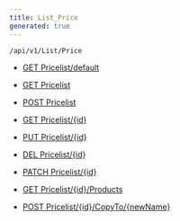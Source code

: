 ```yaml
---
title: List_Price
generated: true
---
```


```http
/api/v1/List/Price
```




* [GET Pricelist/default](v1PriceList_DefaultPriceList.md)

* [GET Pricelist](v1PriceList_GetAll.md)

* [POST Pricelist](v1PriceList_PostPriceList.md)

* [GET Pricelist/{id}](v1PriceList_GetPriceList.md)

* [PUT Pricelist/{id}](v1PriceList_PutPriceList.md)

* [DEL Pricelist/{id}](v1PriceList_DeletePriceList.md)

* [PATCH Pricelist/{id}](v1PriceList_PatchPriceList.md)

* [GET Pricelist/{id}/Products](v1PriceList_Products.md)

* [POST Pricelist/{id}/CopyTo/{newName}](v1PriceList_CopySuperOfficePriceList.md)